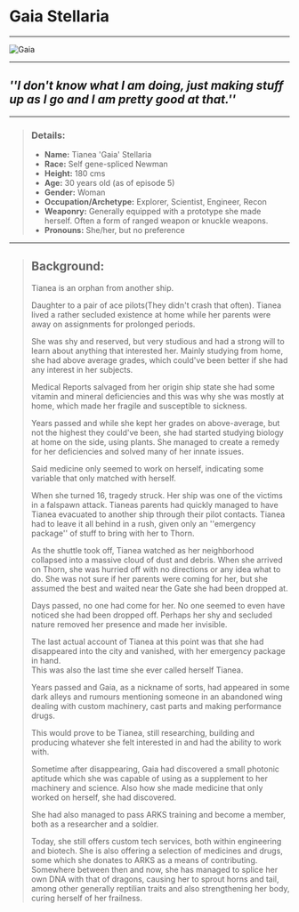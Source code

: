 # Gaia Stellaria
---
![Gaia](https://raw.githubusercontent.com/Edd1ee/quartz/hugo/content/Images/Screenshots/Gaia.png?style=centerme)

---

## *''I don't know what I am doing, just making stuff up as I go and I am pretty good at that.''*

---

> ### Details:
> -   **Name:** Tianea 'Gaia' Stellaria
> -   **Race:** Self gene-spliced Newman
> -   **Height:** 180 cms
> -   **Age:** 30 years old (as of episode 5)
> -   **Gender:** Woman
> -   **Occupation/Archetype:** Explorer, Scientist, Engineer, Recon
> -   **Weaponry:** Generally equipped with a prototype she made herself. Often a form of ranged weapon or knuckle weapons.
> -   **Pronouns:** She/her, but no preference

--- 

> ## Background: 
> Tianea is an orphan from another ship.
>
>Daughter to a pair of ace pilots(They didn't crash that often). Tianea lived a rather secluded existence at home while her parents were away on assignments for prolonged periods.
>
>She was shy and reserved, but very studious and had a strong will to learn about anything that interested her. Mainly studying from home, she had above average grades, which could've been better if she had any interest in her subjects.
>
>Medical Reports salvaged from her origin ship state she had some vitamin and mineral deficiencies and this was why she was mostly at home, which made her fragile and susceptible to sickness.
>
>Years passed and while she kept her grades on above-average, but not the highest they could've been, she had started studying biology at home on the side, using plants. She managed to create a remedy for her deficiencies and solved many of her innate issues.
>
>Said medicine only seemed to work on herself, indicating some variable that only matched with herself.
>
>When she turned 16, tragedy struck. Her ship was one of the victims in a falspawn attack. Tianeas parents had quickly managed to have Tianea evacuated to another ship through their pilot contacts. Tianea had to leave it all behind in a rush, given only an ''emergency package'' of stuff to bring with her to Thorn.
>
>As the shuttle took off, Tianea watched as her neighborhood collapsed into a massive cloud of dust and debris. When she arrived on Thorn, she was hurried off with no directions or any idea what to do. She was not sure if her parents were coming for her, but she assumed the best and waited near the Gate she had been dropped at.
>
> Days passed, no one had come for her. No one seemed to even have noticed she had been dropped off. Perhaps her shy and secluded nature removed her presence and made her invisible.
>
>The last actual account of Tianea at this point was that she had disappeared into the city and vanished, with her emergency package in hand.  
>This was also the last time she ever called herself Tianea.
>
>Years passed and Gaia, as a nickname of sorts, had appeared in some dark alleys and rumours mentioning someone in an abandoned wing dealing with custom machinery, cast parts and making performance drugs.
>
>This would prove to be Tianea, still researching, building and producing whatever she felt interested in and had the ability to work with.
>
>Sometime after disappearing, Gaia had discovered a small photonic aptitude which she was capable of using as a supplement to her machinery and science. Also how she made medicine that only worked on herself, she had discovered.
>
>She had also managed to pass ARKS training and become a member, both as a researcher and a soldier.
>
>Today, she still offers custom tech services, both within engineering and biotech. She is also offering a selection of medicines and drugs, some which she donates to ARKS as a means of contributing.  
>Somewhere between then and now, she has managed to splice her own DNA with that of dragons, causing her to sprout horns and tail, among other generally reptilian traits and also strengthening her body, curing herself of her frailness.